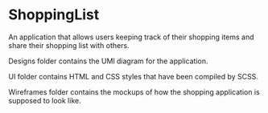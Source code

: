 # ShoppingList
An application that allows users keeping track of their shopping items and share their shopping list with others.

Designs folder contains the UMl diagram for the application.

UI folder contains HTML and CSS styles that have been compiled by SCSS.

Wireframes folder contains the mockups of how the shopping application is supposed to look like.
